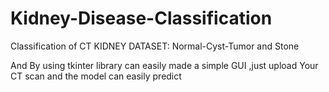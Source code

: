 # Kidney-Disease-Classification

Classification of CT KIDNEY DATASET: Normal-Cyst-Tumor and Stone

And By using tkinter library can easily made a simple GUI
,just upload Your CT scan 
and the model can easily predict
